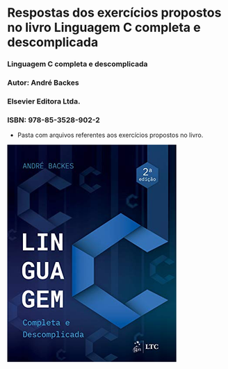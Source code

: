  # Respostas dos exercícios propostos no livro Linguagem C completa e descomplicada

### Linguagem C completa e descomplicada
### Autor: André Backes
### Elsevier Editora Ltda.
### ISBN: 978-85-3528-902-2

- Pasta com arquivos referentes aos exercícios propostos no livro.

![capaLivroLinguagemC](./capaLivroLinguagemC.jpg)
